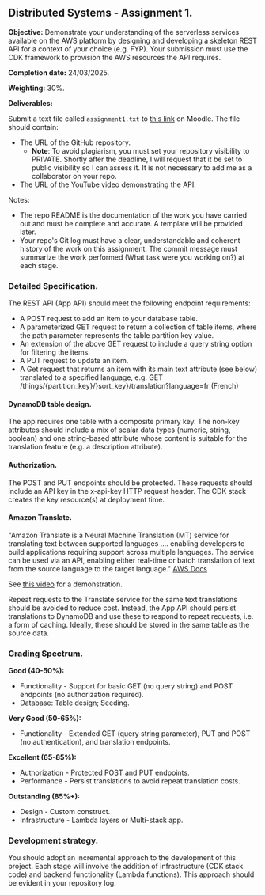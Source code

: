 ## Distributed Systems - Assignment 1.

__Objective:__ Demonstrate your understanding of the serverless services available on the AWS platform by designing and developing a skeleton REST API for a context of your choice (e.g. FYP). Your submission must use the CDK framework to provision the AWS resources the API requires. 

__Completion date:__ 24/03/2025.

__Weighting:__ 30%.

__Deliverables:__

Submit a text file called `assignment1.txt` to [this link][moodle] on Moodle. The file should contain:
   + The URL of the GitHub repository. 
      + __Note__: To avoid plagiarism, you must set your repository visibility to PRIVATE. Shortly after the deadline, I will request that it be set to public visibility so I can assess it. It is not necessary to add me as a collaborator on your repo.
   + The URL of the YouTube video demonstrating the API. 
   
Notes:
+ The repo README is the documentation of the work you have carried out and must be complete and accurate. A template will be provided later.
+ Your repo's Git log must have a clear, understandable and coherent history of the work on this assignment. The commit message must summarize the work performed (What task were you working on?) at each stage.

### Detailed Specification.

The REST API (App API) should meet the following endpoint requirements:

+ A POST request to add an item to your database table.
+ A parameterized GET request to return a collection of table items, where the path parameter represents the table partition key value. 
+ An extension of the above GET request to include a query string option for filtering the items. 
+ A PUT request to update an item.
+ A Get request that returns an item with its main text attribute (see below) translated to a specified language, e.g. GET /things/{partition_key}/}sort_key}/translation?language=fr (French)

#### DynamoDB table design.
The app requires one table with a composite primary key. The non-key attributes should include a mix of scalar data types (numeric, string, boolean) and one string-based attribute whose content is suitable for the translation feature (e.g. a description attribute).

#### Authorization.
The POST and PUT endpoints should be protected. These requests should include an API key in the x-api-key HTTP request header. The CDK stack creates the key resource(s) at deployment time. 

#### Amazon Translate.
"Amazon Translate is a Neural Machine Translation (MT) service for translating text between supported languages .... enabling developers to build applications requiring support across multiple languages. The service can be used via an API, enabling either real-time or batch translation of text from the source language to the target language." [AWS Docs][translate]

See [this video][demo] for a demonstration.

Repeat requests to the Translate service for the same text translations should be avoided to reduce cost. Instead, the App API should persist translations to DynamoDB and use these to respond to repeat requests, i.e. a form of caching. Ideally, these should be stored in the same table as the source data.

### Grading Spectrum.

__Good (40-50%):__

+ Functionality - Support for basic GET (no query string) and POST endpoints (no authorization required).
+ Database: Table design; Seeding.

__Very Good (50-65%):__

+ Functionality - Extended GET (query string parameter), PUT and POST (no authentication), and translation endpoints.

__Excellent (65-85%):__

+ Authorization - Protected POST and PUT endpoints.
+ Performance - Persist translations to avoid repeat translation costs.

__Outstanding (85%+):__

+ Design - Custom construct.
+ Infrastructure - Lambda layers or Multi-stack app.

### Development strategy.
You should adopt an incremental approach to the development of this project. Each stage will involve the addition of infrastructure (CDK stack code) and backend functionality (Lambda functions). This approach should be evident in your repository log.

[translate]: https://docs.aws.amazon.com/translate/latest/dg/what-is.html
[demo]: https://completecoding.io/typescript-translation-api/
[moodle]: https://moodle.wit.ie/mod/assign/view.php?id=4472833
